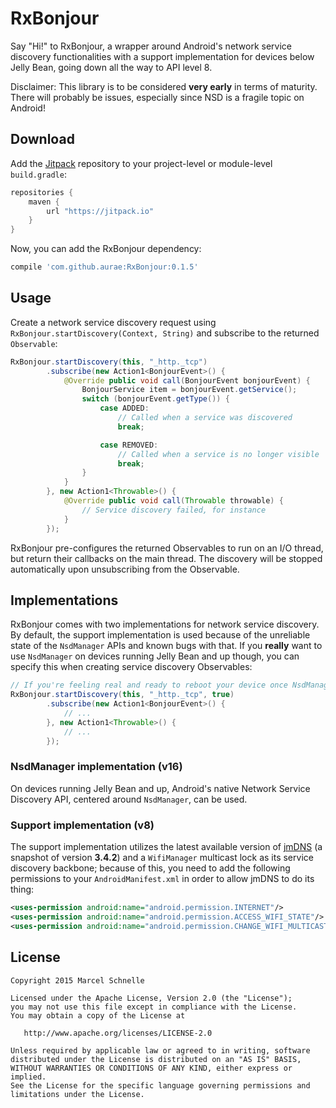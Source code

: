 # RxBonjour
Say "Hi!" to RxBonjour, a wrapper around Android's network service discovery functionalities with a support implementation for devices below Jelly Bean, going down all the way to API level 8.

Disclaimer: This library is to be considered **very early** in terms of maturity. There will probably be issues, especially since NSD is a fragile topic on Android!

## Download

Add the [Jitpack][jit] repository to your project-level or module-level `build.gradle`:
```groovy
repositories {
	maven {
		url "https://jitpack.io"
    }
}
```

Now, you can add the RxBonjour dependency:
```groovy
compile 'com.github.aurae:RxBonjour:0.1.5'
```

## Usage

Create a network service discovery request using `RxBonjour.startDiscovery(Context, String)` and subscribe to the returned `Observable`:

```java
RxBonjour.startDiscovery(this, "_http._tcp")
		.subscribe(new Action1<BonjourEvent>() {
			@Override public void call(BonjourEvent bonjourEvent) {
				BonjourService item = bonjourEvent.getService();
				switch (bonjourEvent.getType()) {
					case ADDED:
						// Called when a service was discovered
						break;

					case REMOVED:
						// Called when a service is no longer visible
						break;
				}
			}
		}, new Action1<Throwable>() {
			@Override public void call(Throwable throwable) {
				// Service discovery failed, for instance
			}
		});
```

RxBonjour pre-configures the returned Observables to run on an I/O thread, but return their callbacks on the main thread. The discovery will be stopped automatically upon unsubscribing from the Observable.

## Implementations

RxBonjour comes with two implementations for network service discovery. By default, the support implementation is used because of the unreliable state of the `NsdManager` APIs and known bugs with that. If you **really** want to use `NsdManager` on devices running Jelly Bean and up though, you can specify this when creating service discovery Observables:

```java
// If you're feeling real and ready to reboot your device once NsdManager breaks, pass in "true" to use it for supported devices
RxBonjour.startDiscovery(this, "_http._tcp", true)
		.subscribe(new Action1<BonjourEvent>() {
			// ...
		}, new Action1<Throwable>() {
			// ...
		});
```

### NsdManager implementation (v16)

On devices running Jelly Bean and up, Android's native Network Service Discovery API, centered around `NsdManager`, can be used.

### Support implementation (v8)

The support implementation utilizes the latest available version of [jmDNS][jmdns] (a snapshot of version **3.4.2**) and a `WifiManager` multicast lock as its service discovery backbone; because of this, you need to add the following permissions to your `AndroidManifest.xml` in order to allow jmDNS to do its thing:

```xml
<uses-permission android:name="android.permission.INTERNET"/>
<uses-permission android:name="android.permission.ACCESS_WIFI_STATE"/>
<uses-permission android:name="android.permission.CHANGE_WIFI_MULTICAST_STATE"/>
```

## License

	Copyright 2015 Marcel Schnelle

	Licensed under the Apache License, Version 2.0 (the "License");
	you may not use this file except in compliance with the License.
	You may obtain a copy of the License at

	   http://www.apache.org/licenses/LICENSE-2.0

	Unless required by applicable law or agreed to in writing, software
	distributed under the License is distributed on an "AS IS" BASIS,
	WITHOUT WARRANTIES OR CONDITIONS OF ANY KIND, either express or implied.
	See the License for the specific language governing permissions and
	limitations under the License.

	
 [jmdns]: https://github.com/openhab/jmdns
 [jit]: https://jitpack.io
	